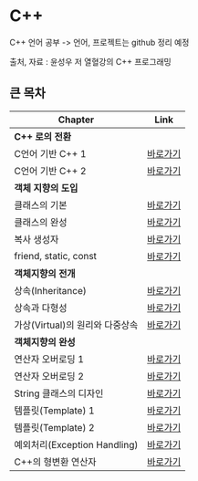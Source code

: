 # C++
C++ 언어 공부 -> 언어, 프로젝트는 github 정리 예정

출처, 자료 : 윤성우 저 열혈강의 C++ 프로그래밍


## 큰 목차
| Chapter                                | Link       |
|----------------------------------------|------------|
| **C++ 로의 전환**                      |            |
| C언어 기반 C++ 1                       | [바로가기]() |
| C언어 기반 C++ 2                       | [바로가기]() |
| **객체 지향의 도입**                   |            |
| 클래스의 기본                          | [바로가기]() |
| 클래스의 완성                          | [바로가기]() |
| 복사 생성자                            | [바로가기]() |
| friend, static, const                  | [바로가기]() |
| **객체지향의 전개**                    |            |
| 상속(Inheritance)                      | [바로가기]() |
| 상속과 다형성                          | [바로가기]() |
| 가상(Virtual)의 원리와 다중상속         | [바로가기]() |
| **객체지향의 완성**                    |            |
| 연산자 오버로딩 1                      | [바로가기]() |
| 연산자 오버로딩 2                      | [바로가기]() |
| String 클래스의 디자인                 | [바로가기]() |
| 템플릿(Template) 1                     | [바로가기]() |
| 템플릿(Template) 2                     | [바로가기]() |
| 예외처리(Exception Handling)           | [바로가기]() |
| C++의 형변환 연산자                    | [바로가기]() |




